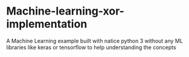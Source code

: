 # Machine-learning-xor-implementation
A Machine Learning example built with natice python 3 without any ML libraries like keras or tensorflow to help understanding the concepts
